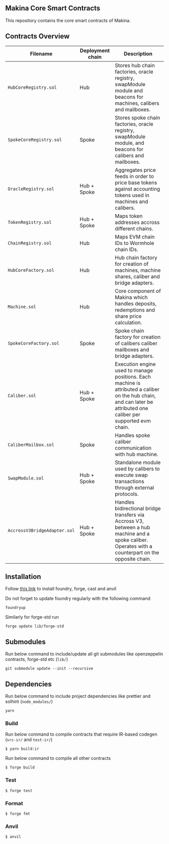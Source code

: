 ## Makina Core Smart Contracts

This repository contains the core smart contracts of Makina.

## Contracts Overview

| Filename                     | Deployment chain | Description                                                                                                                                                        |
| ---------------------------- | ---------------- | ------------------------------------------------------------------------------------------------------------------------------------------------------------------ |
| `HubCoreRegistry.sol`            | Hub              | Stores hub chain factories, oracle registry, swapModule module and beacons for machines, calibers and mailboxes.                                                   |
| `SpokeCoreRegistry.sol`          | Spoke            | Stores spoke chain factories, oracle registry, swapModule module, and beacons for calibers and mailboxes.                                                          |
| `OracleRegistry.sol`         | Hub + Spoke      | Aggregates price feeds in order to price base tokens against accounting tokens used in machines and calibers.                                                      |
| `TokenRegistry.sol`          | Hub + Spoke      | Maps token addresses accross different chains.                                                                                                                     |
| `ChainRegistry.sol`          | Hub              | Maps EVM chain IDs to Wormhole chain IDs.                                                                                                                          |
| `HubCoreFactory.sol`         | Hub              | Hub chain factory for creation of machines, machine shares, caliber and bridge adapters.                                                                           |
| `Machine.sol`                | Hub              | Core component of Makina which handles deposits, redemptions and share price calculation.                                                                          |
| `SpokeCoreFactory.sol`         | Spoke            | Spoke chain factory for creation of calibers caliber mailboxes and bridge adapters.                                                                                |
| `Caliber.sol`                | Hub + Spoke      | Execution engine used to manage positions. Each machine is attributed a caliber on the hub chain, and can later be attributed one caliber per supported evm chain. |
| `CaliberMailbox.sol`         | Spoke            | Handles spoke caliber communication with hub machine.                                                                                                              |
| `SwapModule.sol`             | Hub + Spoke      | Standalone module used by calibers to execute swap transactions through external protocols.                                                                        |
| `AccrossV3BridgeAdapter.sol` | Hub + Spoke      | Handles bidirectional bridge transfers via Accross V3, between a hub machine and a spoke caliber. Operates with a counterpart on the opposite chain.               |

## Installation

Follow [this link](https://book.getfoundry.sh/getting-started/installation) to install foundry, forge, cast and anvil

Do not forget to update foundry regularly with the following command

```properties
foundryup
```

Similarly for forge-std run

```properties
forge update lib/forge-std
```

## Submodules

Run below command to include/update all git submodules like openzeppelin contracts, forge-std etc (`lib/`)

```properties
git submodule update --init --recursive
```

## Dependencies

Run below command to include project dependencies like prettier and solhint (`node_modules/`)

```properties
yarn
```

### Build

Run below command to compile contracts that require IR-based codegen (`src-ir/` and `test-ir/`)
```shell
$ yarn build:ir
```

Run below command to compile all other contracts
```shell
$ forge build
```

### Test

```shell
$ forge test
```

### Format

```shell
$ forge fmt
```

### Anvil

```shell
$ anvil
```
